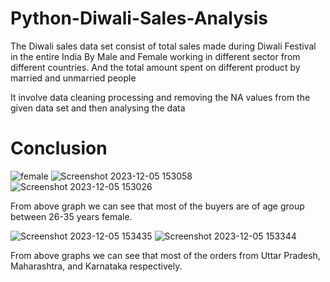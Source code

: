# Python-Diwali-Sales-Analysis
The Diwali sales data set consist of total sales made during Diwali Festival in the entire India By Male and Female working in different sector from different countries.  And the total amount spent on different product by married and unmarried people

It involve data cleaning processing and removing the NA values from the given data set and then analysing the data 

# Conclusion


![female](https://github.com/sachinpateloffl/Python-Diwali-Sales-Analysis/assets/98209638/1f746a8c-4b2d-4144-8c80-6fc5cd9112b8)
![Screenshot 2023-12-05 153058](https://github.com/sachinpateloffl/Python-Diwali-Sales-Analysis/assets/98209638/9b64f93e-f06e-4814-bfdf-b5ff0c1778f0)
![Screenshot 2023-12-05 153026](https://github.com/sachinpateloffl/Python-Diwali-Sales-Analysis/assets/98209638/d3ced991-77c6-4cd0-b893-3d69e28c6c5d)

From above graph we can see that most of the buyers are of age group between 26-35 years female.

![Screenshot 2023-12-05 153435](https://github.com/sachinpateloffl/Python-Diwali-Sales-Analysis/assets/98209638/d4cb38cb-bff1-46b5-a7b3-8377a3b5a13e)
![Screenshot 2023-12-05 153344](https://github.com/sachinpateloffl/Python-Diwali-Sales-Analysis/assets/98209638/06a0a718-e935-4bfa-a996-2504f27a437a)

From above graphs we can see that most of the orders from Uttar Pradesh, Maharashtra, and Karnataka respectively.

